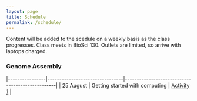```yaml
---
layout: page
title: Schedule
permalink: /schedule/
---
```


Content will be added to the scedule on a weekly basis as the class progresses. Class meets in BioSci 130. Outlets are limited, so arrive with laptops charged.

### Genome Assembly

|----------------|--------------------------------|-------------------------------------------------|
|   25 August    | Getting started with computing |  [Activity 1]({{site.baseurl}}/labs/activity1/) |